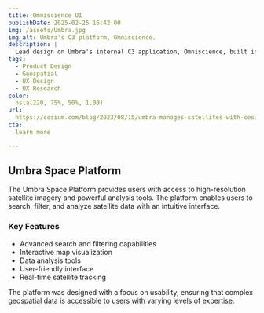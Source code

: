```yaml
---
title: Omniscience UI
publishDate: 2025-02-25 16:42:00
img: /assets/Umbra.jpg
img_alt: Umbra's C3 platform, Omniscience.
description: |
  Lead design on Umbra's internal C3 application, Omniscience, built in React. This application is the hub for all satellite operations within Umbra including managing and creating tasks, mission planning, and ephemeris management. 
tags:
  - Product Design
  - Geospatial
  - UX Design
  - UX Research
color:
  hsla(220, 75%, 50%, 1.00)
url:
  https://cesium.com/blog/2023/08/15/umbra-manages-satellites-with-cesiumjs/
cta:
  learn more

---
```


## Umbra Space Platform

The Umbra Space Platform provides users with access to high-resolution satellite imagery and powerful analysis tools. The platform enables users to search, filter, and analyze satellite data with an intuitive interface.

### Key Features

- Advanced search and filtering capabilities
- Interactive map visualization
- Data analysis tools
- User-friendly interface
- Real-time satellite tracking

The platform was designed with a focus on usability, ensuring that complex geospatial data is accessible to users with varying levels of expertise. 
